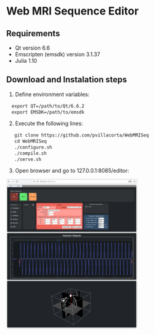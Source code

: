 # Web MRI Sequence Editor

## Requirements
- Qt version 6.6
- Emscripten (emsdk) version 3.1.37
- Julia 1.10

## Download and Instalation steps
1. Define environment variables:
```
  export QT=/path/to/Qt/6.6.2
  export EMSDK=/path/to/emsdk
```
2. Execute the following lines:
```
   git clone https://github.com/pvillacorta/WebMRISeq
   cd WebMRISeq
   ./configure.sh
   ./compile.sh
   ./serve.sh
```
3. Open browser and go to 127.0.0.1:8085/editor:
<img width="350px" src="./assets/screenshot.png"/>
